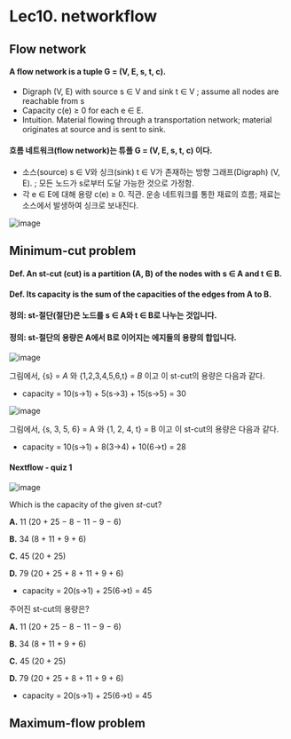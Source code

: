 # Lec10. networkflow

## Flow network

#### A flow network is a tuple G = (V, E, s, t, c).

- Digraph (V, E) with source s ∈ V and sink t ∈ V
; assume all nodes are reachable from s
- Capacity c(e) ≥ 0 for each e ∈ E.
- Intuition. Material flowing through a transportation network; material originates at source and is sent to sink.

#### 흐름 네트워크(flow network)는 튜플 G = (V, E, s, t, c) 이다. 

- 소스(source) s ∈ V와 싱크(sink) t ∈ V가 존재하는 방향 그래프(Digraph) (V, E).
; 모든 노드가 s로부터 도달 가능한 것으로 가정함.
- 각 e ∈ E에 대해 용량 c(e) ≥ 0.
직관. 운송 네트워크를 통한 재료의 흐름; 재료는 소스에서 발생하여 싱크로 보내진다.

![image](https://github.com/yshghid/Algorithm/assets/153489198/d48e3832-3eb9-412d-968b-36847a6b4ddf)

## Minimum-cut problem

#### Def. An st-cut (cut) is a partition (A, B) of the nodes with s ∈ A and t ∈ B.
#### Def. Its capacity is the sum of the capacities of the edges from A to B.

#### 정의: st-절단(절단)은 노드를 s ∈ A와 t ∈ B로 나누는 것입니다.
#### 정의: st-절단의 용량은 A에서 B로 이어지는 에지들의 용량의 합입니다.

![image](https://github.com/yshghid/Algorithm/assets/153489198/ac535761-d3e3-4475-9982-f2b1f991b8e2)

그림에서, {s} = *A* 와 {1,2,3,4,5,6,t} = *B* 이고 이 st-cut의 용량은 다음과 같다.

- capacity = 10(s→1) + 5(s→3) + 15(s→5) = 30

![image](https://github.com/yshghid/Algorithm/assets/153489198/abe1a54d-8cee-4fe3-974a-c0d76062bcb8)

그림에서, {s, 3, 5, 6} = A 와 {1, 2, 4, t} = B 이고 이 st-cut의 용량은 다음과 같다.

- capacity = 10(s→1) + 8(3→4) + 10(6→t) = 28

#### Nextflow - quiz 1

![image](https://github.com/yshghid/Algorithm/assets/153489198/daa372e3-8171-4081-9979-766c4efc5316)

Which is the capacity of the given *st*-cut?

**A.** 11 (20 + 25 − 8 − 11 − 9 − 6)

**B.** 34 (8 + 11 + 9 + 6)

**C.** 45 (20 + 25)

**D.** 79 (20 + 25 + 8 + 11 + 9 + 6)

- capacity = 20(s→1) + 25(6→t) = 45

주어진 st-cut의 용량은?

**A.** 11 (20 + 25 − 8 − 11 − 9 − 6)

**B.** 34 (8 + 11 + 9 + 6)

**C.** 45 (20 + 25)

**D.** 79 (20 + 25 + 8 + 11 + 9 + 6)

- capacity = 20(s→1) + 25(6→t) = 45

## Maximum-flow problem


